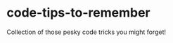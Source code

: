 code-tips-to-remember
=====================

Collection of those pesky code tricks you might forget!
